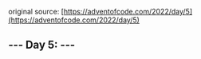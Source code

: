 original source: [https://adventofcode.com/2022/day/5](https://adventofcode.com/2022/day/5)
## --- Day 5:  ---
